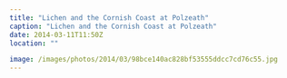 ```yaml
---
title: "Lichen and the Cornish Coast at Polzeath"
caption: "Lichen and the Cornish Coast at Polzeath"
date: 2014-03-11T11:50Z
location: ""

image: /images/photos/2014/03/98bce140ac828bf53555ddcc7cd76c55.jpg
---
```


